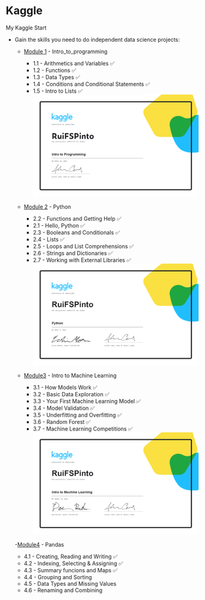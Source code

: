 # Kaggle
My Kaggle Start

- Gain the skills you need to do independent data science projects:
  - [Module 1](https://github.com/RuiFSP/Kaggle/tree/main/Intro_to_Programming) - Intro_to_programming 
    - 1.1 - Arithmetics and Variables ✅
    - 1.2 - Functions ✅
    - 1.3 - Data Types ✅
    - 1.4 - Conditions and Conditional Statements ✅
    - 1.5 - Intro to Lists ✅
    ![My Image](Certificates/Intro_to_Programming.png)
        
  - [Module 2](https://github.com/RuiFSP/Kaggle/tree/main/Python) - Python 
    - 2.2 - Functions and Getting Help ✅
    - 2.1 - Hello, Python ✅
    - 2.3 - Booleans and Conditionals ✅
    - 2.4 - Lists ✅
    - 2.5 - Loops and List Comprehensions ✅
    - 2.6 - Strings and Dictionaries ✅
    - 2.7 - Working with External Libraries ✅
    ![My Image](Certificates/Python.png)

  - [Module3](https://github.com/RuiFSP/Kaggle/tree/main/Intro_to_Machine_Learning) - Intro to Machine Learning
    - 3.1 - How Models Work ✅
    - 3.2 - Basic Data Exploration ✅
    - 3.3 - Your First Machine Learning Model ✅
    - 3.4 - Model Validation ✅
    - 3.5 - Underfitting and Overfitting ✅
    - 3.6 - Random Forest ✅
    - 3.7 - Machine Learning Competitions ✅
    ![My Image](Certificates/Intro_to_Machine_Learning.png)
  
  -[Module4](https://github.com/RuiFSP/Kaggle/tree/main/Pandas) - Pandas
    - 4.1 - Creating, Reading and Writing ✅
    - 4.2 - Indexing, Selecting & Assigning ✅
    - 4.3 - Summary funcions and Maps ✅
    - 4.4 - Grouping and Sorting
    - 4.5 - Data Types and Missing Values
    - 4.6 - Renaming and Combining